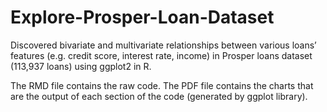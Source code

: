 # Explore-Prosper-Loan-Dataset
Discovered bivariate and multivariate relationships between various loans’ features (e.g. credit score, interest rate, income) in Prosper loans dataset (113,937 loans) using ggplot2 in R.

The RMD file contains the raw code. The PDF file contains the charts that are the output of each section of the code (generated by ggplot library). 
